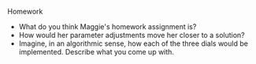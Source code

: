 Homework
* What do you think Maggie's homework assignment is?
* How would her parameter adjustments move her closer to a solution?
* Imagine, in an algorithmic sense, how each of the three dials would
  be implemented. Describe what you come up with.